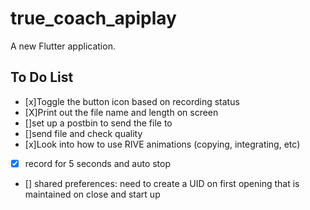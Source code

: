 # true_coach_apiplay

A new Flutter application.

## To Do List
- [x]Toggle the button icon based on recording status 
- [X]Print out the file name and length on screen
- []set up a postbin to send the file to
- []send file and check quality
- [x]Look into how to use RIVE animations (copying, integrating, etc)
- [x] record for 5 seconds and auto stop
- [] shared preferences: need to create a UID on first opening that is maintained on close and start up

